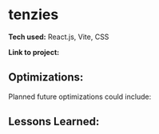 # tenzies


**Tech used:** React.js, Vite, CSS

**Link to project:** 

## Optimizations:
Planned future optimizations could include:

## Lessons Learned:
